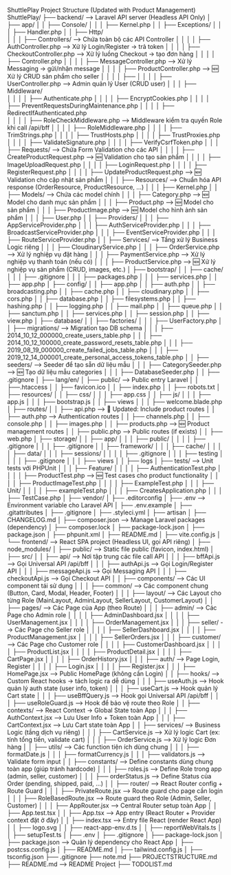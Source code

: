 ShuttlePlay Project Structure (Updated with Product Management)
ShuttlePlay/
├── backend/                                --> Laravel API server (Headless API Only)
│   ├── app/
│   │   ├── Console/
│   │   │   ├── Kernel.php
│   │   ├── Exceptions/
│   │   │   ├── Handler.php
│   │   ├── Http/                          
│   │   │   ├── Controllers/                --> Chứa toàn bộ các API Controller
│   │   │   │   ├── AuthController.php         --> Xử lý Login/Register → trả token
│   │   │   │   ├── CheckoutController.php     --> Xử lý luồng Checkout → tạo đơn hàng
│   │   │   │   ├── Controller.php
│   │   │   │   ├── MessageController.php      --> Xử lý Messaging → gửi/nhận message
│   │   │   │   ├── ProductController.php      --> 🆕 Xử lý CRUD sản phẩm cho seller
│   │   │   │   ├── 
│   │   │   │   ├── UserController.php         --> Admin quản lý User (CRUD user)
│   │   │   ├── Middleware/   
│   │   │   │   ├── Authenticate.php
│   │   │   │   ├── EncryptCookies.php
│   │   │   │   ├── PreventRequestsDuringMaintenance.php
│   │   │   │   ├── RedirectIfAuthenticated.php              
│   │   │   │   ├── RoleCheckMiddleware.php        --> Middleware kiểm tra quyền Role khi call /api/bff
│   │   │   │   ├── RoleMiddleware.php
│   │   │   │   ├── TrimStrings.php
│   │   │   │   ├── TrustHosts.php
│   │   │   │   ├── TrustProxies.php
│   │   │   │   ├── ValidateSignature.php
│   │   │   │   ├── VerifyCsrfToken.php
│   │   │   ├── Requests/                   --> Chứa Form Validation cho các API
│   │   │   │   ├── CreateProductRequest.php   --> 🆕 Validation cho tạo sản phẩm
│   │   │   │   ├── ImageUploadRequest.php
│   │   │   │   ├── LoginRequest.php
│   │   │   │   ├── RegisterRequest.php
│   │   │   │   ├── UpdateProductRequest.php   --> 🆕 Validation cho cập nhật sản phẩm
│   │   │   ├── Resources/                  --> Chuẩn hóa API response (OrderResource, ProductResource, ...)
│   │   │   ├── Kernel.php
│   │   ├── Models/                         --> Chứa các model chính
│   │   │   ├── Category.php                   --> 🆕 Model cho danh mục sản phẩm
│   │   │   ├── Product.php                    --> 🆕 Model cho sản phẩm
│   │   │   ├── ProductImage.php               --> 🆕 Model cho hình ảnh sản phẩm
│   │   │   ├── User.php
│   │   ├── Providers/
│   │   │   ├── AppServiceProvider.php
│   │   │   ├── AuthServiceProvider.php
│   │   │   ├── BroadcastServiceProvider.php
│   │   │   ├── EventServiceProvider.php
│   │   │   ├── RouteServiceProvider.php
│   │   ├── Services/                       --> Tầng xử lý Business Logic riêng
│   │   │   ├── CloudinaryService.php
│   │   │   ├── OrderService.php                  --> Xử lý nghiệp vụ đặt hàng
│   │   │   ├── PaymentService.php                --> Xử lý nghiệp vụ thanh toán (nếu có)
│   │   │   ├── ProductService.php                --> 🆕 Xử lý nghiệp vụ sản phẩm (CRUD, images, etc.)
│   ├── bootstrap/
│   │   ├── cache/
│   │   │   ├── .gitignore
│   │   │   ├── packages.php
│   │   │   ├── services.php
│   │   ├── app.php
│   ├── config/
│   │   ├── app.php
│   │   ├── auth.php
│   │   ├── broadcasting.php
│   │   ├── cache.php
│   │   ├── cloudinary.php
│   │   ├── cors.php
│   │   ├── database.php
│   │   ├── filesystems.php
│   │   ├── hashing.php
│   │   ├── logging.php
│   │   ├── mail.php
│   │   ├── queue.php
│   │   ├── sanctum.php
│   │   ├── services.php
│   │   ├── session.php
│   │   ├── view.php
│   ├── database/
│   │   ├── factories/
│   │   │   ├── UserFactory.php
│   │   ├── migrations/                     --> Migration tạo DB schema
│   │   │   ├── 2014_10_12_000000_create_users_table.php
│   │   │   ├── 2014_10_12_100000_create_password_resets_table.php
│   │   │   ├── 2019_08_19_000000_create_failed_jobs_table.php
│   │   │   ├── 2019_12_14_000001_create_personal_access_tokens_table.php
│   │   ├── seeders/                        --> Seeder để tạo sẵn dữ liệu mẫu
│   │   │   ├── CategorySeeder.php             --> 🆕 Tạo dữ liệu mẫu categories
│   │   │   ├── DatabaseSeeder.php
│   │   ├── .gitignore
│   ├── lang/en/
│   ├── public/                             --> Public entry Laravel
│   │   ├──.htaccess
│   │   ├── favicon.ico
│   │   ├── index.php
│   │   ├── robots.txt
│   ├── resources/
│   │   ├── css/
│   │   │   ├── app.css
│   │   ├── js/
│   │   │   ├── app.js
│   │   │   ├── bootstrap.js
│   │   ├── views
│   │   │   ├── welcome.blade.php
│   ├── routes/
│   │   ├── api.php                         --> 🔄 Updated: Include product routes
│   │   ├── auth.php                        --> Authentication routes
│   │   ├── channels.php
│   │   ├── console.php
│   │   ├── images.php
│   │   ├── products.php                    --> 🆕 Product management routes
│   │   ├── public.php                      --> Public routes (if exists)
│   │   ├── web.php
│   ├── storage/
│   │   ├── app/
│   │   │   ├── public/
│   │   │   │   ├── .gitignore
│   │   │   ├── .gitignore
│   │   ├── framework/
│   │   │   ├── cache/
│   │   │   │   ├── data/
│   │   │   ├── sessions/
│   │   │   │   ├── .gitignore
│   │   │   ├── testing
│   │   │   │   ├── .gitignore
│   │   │   ├── views
│   │   ├── logs
│   ├── tests/                              --> Unit tests với PHPUnit
│   │   │   ├── Feature/
│   │   │   │   ├── AuthenticationTest.php
│   │   │   │   ├── ProductTest.php            --> 🆕 Test cases cho product functionality
│   │   │   │   ├── ProductImageTest.php
│   │   │   │   ├── ExampleTest.php
│   │   │   ├── Unit/
│   │   │   │   ├── exampleTest.php
│   │   │   ├── CreatesApplication.php
│   │   │   ├── TestCase.php
│   ├── vendor/
│   ├── .editorconfig
│   ├── .env                                --> Environment variable cho Laravel API
│   ├── .env.example
│   ├── .gitattributes
│   ├── .gitignore
│   ├── .styleci.yml
│   ├── artisan
│   ├── CHANGELOG.md
│   ├── composer.json                       --> Manage Laravel packages (dependency)
│   ├── composer.lock
│   ├── package-lock.json
│   ├── package.json
│   ├── phpunit.xml
│   ├── README.md
│   ├── vite.config.js
│
└── frontend/                               --> React SPA project (Headless UI, gọi API riêng)
│    ├── node_modules/
│    ├── public/                             --> Static file public (favicon, index.html)
│    ├── src/
│    │   ├── api/                            --> Nơi tập trung các file call API
│    │   │   ├── bffApi.js                        --> Gọi Universal API /api/bff
│    │   │   ├── authApi.js                       --> Gọi Login/Register API
│    │   │   ├── messageApi.js                    --> Gọi Messaging API
│    │   │   ├── checkoutApi.js                   --> Gọi Checkout API
│    │   ├── components/                     --> Các UI component tái sử dụng
│    │   │   ├── common/                          --> Các component chung (Button, Card, Modal, Header, Footer)
│    │   │   ├── layout/                          --> Các Layout cho từng Role (MainLayout, AdminLayout, SellerLayout, CustomerLayout)
│    │   ├── pages/                          --> Các Page của App (theo Route)
│    │   │   ├── admin/                           --> Các Page cho Admin role
│    │   │   │   ├── AdminDashboard.jsx
│    │   │   │   ├── UserManagement.jsx
│    │   │   │   ├── OrderManagement.jsx
│    │   │   ├── seller/                          --> Các Page cho Seller role
│    │   │   │   ├── SellerDashboard.jsx
│    │   │   │   ├── ProductManagement.jsx
│    │   │   │   ├── SellerOrders.jsx
│    │   │   ├── customer/                        --> Các Page cho Customer role
│    │   │   │   ├── CustomerDashboard.jsx
│    │   │   │   ├── ProductList.jsx
│    │   │   │   ├── ProductDetail.jsx
│    │   │   │   ├── CartPage.jsx
│    │   │   │   ├── OrderHistory.jsx
│    │   │   ├── auth/                            --> Page Login, Register
│    │   │   │   ├── Login.jsx
│    │   │   │   ├── Register.jsx
│    │   │   ├── HomePage.jsx                     --> Public HomePage (không cần Login)
│    │   ├── hooks/                           --> Custom React hooks → tách logic ra dễ dùng
│    │   │   ├── useAuth.js                       --> Hook quản lý auth state (user info, token)
│    │   │   ├── useCart.js                       --> Hook quản lý Cart state
│    │   │   ├── useBffQuery.js                   --> Hook gọi Universal API /api/bff
│    │   │   ├── useRoleGuard.js                  --> Hook để bảo vệ route theo Role
│    │   ├── contexts/                        --> React Context → Global State toàn App
│    │   │   ├── AuthContext.jsx                  --> Lưu User Info + Token toàn App
│    │   │   ├── CartContext.jsx                  --> Lưu Cart state toàn App
│    │   ├── services/                        --> Business Logic (tầng dịch vụ riêng)
│    │   │   ├── CartService.js                   --> Xử lý logic Cart (ex: tính tổng tiền, validate cart)
│    │   │   ├── OrderService.js                  --> Xử lý logic Đơn hàng
│    │   ├── utils/                           --> Các function tiện ích dùng chung
│    │   │   ├── formatDate.js
│    │   │   ├── formatCurrency.js
│    │   │   ├── validators.js                   --> Validate form input
│    │   ├── constants/                       --> Define constants dùng chung toàn app (giúp tránh hardcode)
│    │   │   ├── roles.js                         --> Define Role trong app (admin, seller, customer)
│    │   │   ├── orderStatus.js                   --> Define Status của Order (pending, shipped, paid, ...)
│    │   ├── router/                          --> React Router config + Route Guard
│    │   │   ├── PrivateRoute.jsx                 --> Route guard cho page cần login
│    │   │   ├── RoleBasedRoute.jsx               --> Route guard theo Role (Admin, Seller, Customer)
│    │   │   ├── AppRouter.jsx                    --> Central Router setup toàn App
│    │   ├── App.test.tsx
│    │   ├── App.tsx                          --> App entry (React Router + Provider context đặt ở đây)
│    │   ├── index.tsx                        --> Entry file React (render React App)
│    │   ├── logo.svg
│    │   ├── react-app-env.d.ts
│    │   ├── reportWebVitals.ts
│    │   ├── setupTest.ts
│    ├── .env
│    ├── .gitignore
│    ├── package-lock.json
│    ├── package.json                       --> Quản lý dependency cho React App
│    ├── postcss.config.js
│    ├── README.md
│    ├── tailwind.config.js
│    ├── tsconfig.json
├── .gitignore
├── note.md
├── PROJECTSTRUCTURE.md
├── README.md                          --> README Project
├── TODOLIST.md
